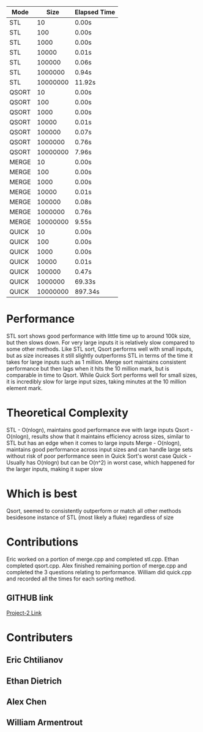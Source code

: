 Mode | Size | Elapsed Time 
--- | --- | ---
STL | 10 | 0.00s
STL | 100 | 0.00s 
STL | 1000 | 0.00s
STL | 10000 | 0.01s 
STL | 100000 | 0.06s
STL | 1000000 | 0.94s
STL | 10000000 | 11.92s 
QSORT | 10 | 0.00s 
QSORT | 100 | 0.00s
QSORT | 1000 | 0.00s 
QSORT | 10000 | 0.01s
QSORT | 100000 | 0.07s
QSORT | 1000000 | 0.76s 
QSORT | 10000000 | 7.96s
MERGE | 10 | 0.00s
MERGE | 100 | 0.00s
MERGE | 1000 | 0.00s
MERGE | 10000 | 0.01s
MERGE | 100000 | 0.08s
MERGE | 1000000 | 0.76s
MERGE | 10000000 | 9.55s 
QUICK | 10 | 0.00s
QUICK | 100 | 0.00s
QUICK | 1000 | 0.00s
QUICK | 10000 | 0.01s
QUICK | 100000 | 0.47s
QUICK | 1000000 | 69.33s
QUICK | 10000000 | 897.34s




# Performance
STL sort shows good performance with little time up to around 100k size, but then slows down. For very large inputs it
is relatively slow compared to some other methods. Like STL sort, Qsort performs well with small inputs, but as size increases it still slightly outperforms STL in terms of the time it takes for large inputs such as 1 million. Merge sort maintains consistent performance but then lags when it hits the 10 million mark, but is comparable
in time to Qsort. While Quick Sort performs well for small sizes, it is incredibly slow for large input sizes, taking minutes at the 10 million element mark.

# Theoretical Complexity 
STL - O(nlogn), maintains good performance eve with large inputs
Qsort - O(nlogn), results show that it maintains efficiency across sizes, similar to STL but has an edge when it comes to large inputs
Merge - O(nlogn), maintains good performance across input sizes and can handle large sets without risk of poor performance seen in Quick Sort's worst case
Quick - Usually has O(nlogn) but can be O(n^2) in worst case, which happened for the larger inputs, making it super slow
# Which is best
Qsort, seemed to consistently outperform or match all other methods besidesone instance of STL (most likely a fluke) regardless of size

# Contributions
Eric worked on a portion of merge.cpp and completed stl.cpp. Ethan completed qsort.cpp. Alex finished remaining portion of merge.cpp and completed the 3 questions relating to performance. William did quick.cpp and recorded all the times for each sorting method.
## GITHUB link 
[Project-2 Link](https://github.com/ericcht/Project-2)

# Contributers

## Eric Chtilianov

## Ethan Dietrich

## Alex Chen

## William Armentrout

